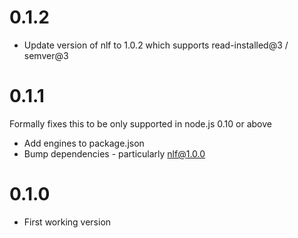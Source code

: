 
0.1.2
==============

* Update version of nlf to 1.0.2 which supports read-installed@3 / semver@3

0.1.1
==============

Formally fixes this to be only supported in node.js 0.10 or above

* Add engines to package.json
* Bump dependencies - particularly nlf@1.0.0

0.1.0
==============

* First working version
